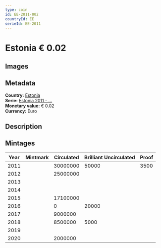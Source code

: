 ```yaml
---
type: coin
id: EE-2011-002
countryId: EE
serieId: EE-2011
---
```


# Estonia € 0.02

## Images


## Metadata

**Country:** [Estonia](../index.md)\
**Serie:** [Estonia 2011 - ...](index.md)\
**Monetary value:** € 0.02\
**Currency:** Euro

## Description


## Mintages

| Year | Mintmark | Circulated | Brilliant Uncirculated | Proof |
| ---- | -------- | ---------- | ---------------------- | ----- |
| 2011 |  | 30000000| 50000 | 3500 |
| 2012 |  | 25000000|  |  |
| 2013 |  | |  |  |
| 2014 |  | |  |  |
| 2015 |  | 17100000|  |  |
| 2016 |  | 0| 20000 |  |
| 2017 |  | 9000000|  |  |
| 2018 |  | 8500000| 5000 |  |
| 2019 |  | |  |  |
| 2020 |  | 2000000|  |  |
